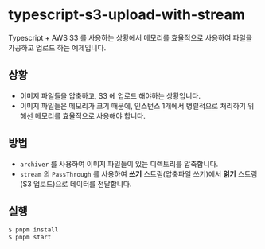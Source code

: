 # typescript-s3-upload-with-stream

Typescript + AWS S3 를 사용하는 상황에서 메모리를 효율적으로 사용하여 파일을 가공하고 업로드 하는 예제입니다.

## 상황

- 이미지 파일들을 압축하고, S3 에 업로드 해야하는 상황입니다.
- 이미지 파일들은 메모리가 크기 때문에, 인스턴스 1개에서 병렬적으로 처리하기 위해선 메모리를 효율적으로 사용해야 합니다.

## 방법

- `archiver` 를 사용하여 이미지 파일들이 있는 디렉토리를 압축합니다.
- `stream` 의 `PassThrough` 를 사용하여 **쓰기** 스트림(압축파일 쓰기)에서 **읽기** 스트림(S3 업로드)으로 데이터를 전달합니다.

## 실행

```bash
$ pnpm install
$ pnpm start
```
